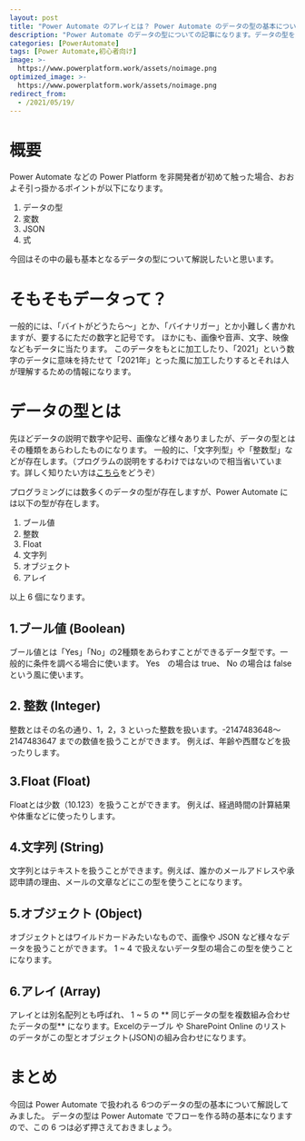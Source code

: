 ```yaml
---
layout: post
title: "Power Automate のアレイとは？ Power Automate のデータの型の基本について"
description: "Power Automate のデータの型についての記事になります。データの型を覚えることでスムーズなフローの作成が可能になります。"
categories: [PowerAutomate]
tags: [Power Automate,初心者向け]
image: >-
  https://www.powerplatform.work/assets/noimage.png
optimized_image: >-
  https://www.powerplatform.work/assets/noimage.png
redirect_from:
  - /2021/05/19/
---
```


#  概要

Power Automate などの Power Platform を非開発者が初めて触った場合、おおよそ引っ掛かるポイントが以下になります。

1. データの型
2. 変数
3. JSON
4. 式

今回はその中の最も基本となるデータの型について解説したいと思います。


# そもそもデータって？

一般的には、「バイトがどうたら～」とか、「バイナリガー」とか小難しく書かれますが、要するにただの数字と記号です。
ほかにも、画像や音声、文字、映像などもデータに当たります。
このデータをもとに加工したり、「2021」という数字のデータに意味を持たせて「2021年」とった風に加工したりするとそれは人が理解するための情報になります。

# データの型とは

先ほどデータの説明で数字や記号、画像など様々ありましたが、データの型とはその種類をあらわしたものになります。
一般的に、「文字列型」や「整数型」などが存在します。（プログラムの説明をするわけではないので相当省いています。詳しく知りたい方は[こちら](https://e-words.jp/w/%E3%83%87%E3%83%BC%E3%82%BF%E5%9E%8B.html)をどうぞ）

プログラミングには数多くのデータの型が存在しますが、Power Automate には以下の型が存在します。

1. ブール値
2. 整数
3. Float
4. 文字列
5. オブジェクト
6. アレイ

以上 6 個になります。

## 1.ブール値 (Boolean)

ブール値とは「Yes」「No」の2種類をあらわすことができるデータ型です。一般的に条件を調べる場合に使います。
Yes　の場合は true、 No の場合は false という風に使います。

## 2. 整数 (Integer)

整数とはその名の通り、1，2，3 といった整数を扱います。-2147483648～2147483647 までの数値を扱うことができます。
例えば、年齢や西暦などを扱ったりします。

## 3.Float (Float)

Floatとは少数（10.123）を扱うことができます。
例えば、経過時間の計算結果や体重などに使ったりします。

## 4.文字列 (String)

文字列とはテキストを扱うことができます。例えば、誰かのメールアドレスや承認申請の理由、メールの文章などにこの型を使うことになります。

## 5.オブジェクト (Object)

オブジェクトとはワイルドカードみたいなもので、画像や JSON など様々なデータを扱うことができます。 1 ~ 4 で扱えないデータ型の場合この型を使うことになります。

## 6.アレイ (Array)

アレイとは別名配列とも呼ばれ、 1 ~ 5 の ** 同じデータの型を複数組み合わせたデータの型** になります。Excelのテーブル や SharePoint Online のリスト のデータがこの型とオブジェクト(JSON)の組み合わせになります。


# まとめ

今回は Power Automate で扱われる 6つのデータの型の基本について解説してみました。
データの型は Power Automate でフローを作る時の基本になりますので、この 6 つは必ず押さえておきましょう。

